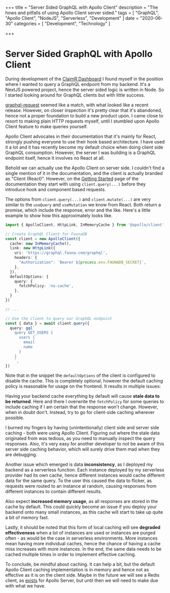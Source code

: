 +++
title = "Server Sided GraphQL with Apollo Client"
description = "The hows and pitfalls of using Apollo Client server sided."
tags = [
    "GraphQL",
    "Apollo Client",
    "NodeJS",
    "Serverless",
    "Development"
]
date = "2020-06-30"
categories = [
    "Development",
    "Technology"
]

+++

# Server Sided GraphQL with Apollo Client

During development of the [ClaimR Dashboard](https://dashboard.claimr.tools) I found myself in the position where I wanted to query a GraphQL endpoint from my backend. It's a NextJS powered project, hence the server sided logic is written in Node. So I started looking around for GraphQL clients but with little success. 

[graphql-request](https://github.com/prisma-labs/graphql-request) seemed like a match, with what looked like a recent release. However, on closer inspection it's pretty clear that it's abandoned, hence not a proper foundation to build a new product upon. I came close to resort to making plain HTTP requests myself, until I stumbled upon Apollo Client feature to make queries yourself.

Apollo Client advocates in their documentation that it's mainly for React, strongly pushing everyone to use their hook based architecture. I have used it a lot and it has recently become my default choice when doing client side GraphQL consumption. However, the server I was building is a GraphQL endpoint itself, hence it involves no React at all.

Behold we can actually use the Apollo Client on server side. I couldn't find a single mention of it in the documentation, and the client is actually branded as "Client (React)". However, on the [Getting Started](https://www.apollographql.com/docs/react/get-started/) page of the documentation they start with using `client.query(...)` before they introduce hook and component based requests.

The options from `client.query(...)` and `client.mutate(...)` are very similar to the `useQuery` and `useMutation` we know from React. Both return a promise, which include the response, error and the like. Here's a little example to show how this approximately looks like.

```typescript
import { ApolloClient, HttpLink, InMemoryCache } from '@apollo/client'

// Create GraphQL Client for FaunaDB
const client = new ApolloClient({
  cache: new InMemoryCache(),
  link: new HttpLink({
    uri: 'https://graphql.fauna.com/graphql',
    headers: {
      "Authorization": `Bearer ${process.env.FAUNADB_SECRET}`,
    },
  }),
  defaultOptions: {
    query: {
      fetchPolicy: 'no-cache',
    },
  }
})

// ...

// Use the client to query our GraphQL endpoint
const { data } = await client.query({
  query: gql`
    query GET_USERS {
      users {
        email
        name
      }
    }
	`,
})
```

Note that in the snippet the `defaultOptions` of the client is configured to disable the cache. This is completely optional, however the default caching policy is reasonable for usage on the frontend. It results in multiple issues:

Having your backend cache everything by default will cause **stale data to be returned**. Here and there I overwrite the `fetchPolicy` for some queries to include caching if I am certain that the response won't change. However, when in doubt don't. Instead, try to go for client-side caching wherever possible. 

I burned my fingers by having (unintentionally) client side and server side caching - both were using Apollo Client. Figuring out where the stale data originated from was tedious, as you need to manually inspect the query responses. Also, it's very easy for another developer to not be aware of this server side caching behavior, which will surely drive them mad when they are debugging.

Another issue which emerged is data **inconsistency**, as I deployed my backend as a serverless function. Each instance deployed by my serverless provider had its own cache, hence different instances would cache different data for the same query. To the user this caused the data to flicker, as requests were routed to an instance at random, causing responses from different instances to contain different results.

Also expect **increased memory usage**, as all responses are stored in the cache by default. This could quickly become an issue if you deploy your backend onto many small instances, as this cache will start to take up quite a bit of memory fast.

Lastly, it should be noted that this form of local caching will see **degraded effectiveness** when a lot of instances are used or instances are purged often - as would be the case in serverless environments. More instances mean having more individual caches, hence the chance of having a cache miss increases with more instances. In the end, the same data needs to be cached multiple times in order to implement effective caching.

To conclude, be mindful about caching. It can help a bit, but the default Apollo Client caching implementation is in memory and hence not as effective as it is on the client side. Maybe in the future we will see a Redis client, as [exists](https://www.npmjs.com/package/apollo-server-cache-redis) for Apollo Server, but until then we will need to make due with what we have.